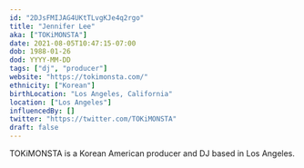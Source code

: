 ```yaml
---
id: "2DJsFMIJAG4UKtTLvgKJe4q2rgo"
title: "Jennifer Lee"
aka: ["TOKiMONSTA"]
date: 2021-08-05T10:47:15-07:00
dob: 1988-01-26
dod: YYYY-MM-DD
tags: ["dj", "producer"]
website: "https://tokimonsta.com/"
ethnicity: ["Korean"]
birthLocation: "Los Angeles, California"
location: ["Los Angeles"]
influencedBy: []
twitter: "https://twitter.com/TOKiMONSTA"
draft: false
---
```


TOKiMONSTA is a Korean American producer and DJ based in Los Angeles.
